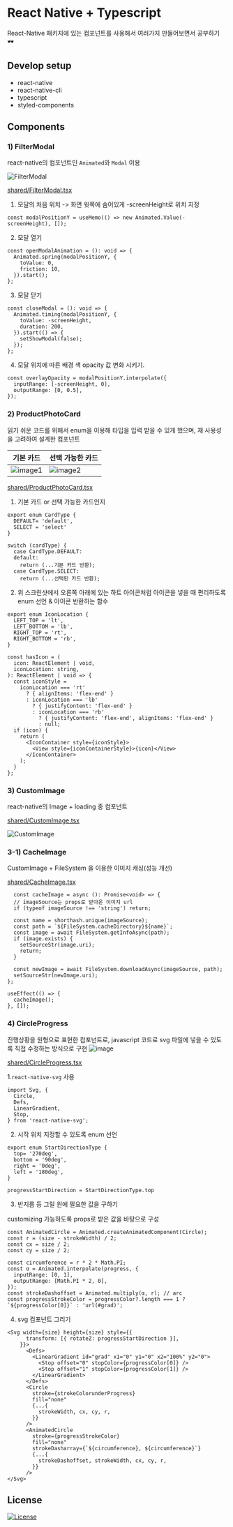 # React Native + Typescript

React-Native 패키지에 있는 컴포넌트를 사용해서 여러가지 만들어보면서 공부하기 🕶

## Develop setup

- react-native
- react-native-cli
- typescript
- styled-components

## Components

### 1) FilterModal

react-native의 컴포넌트인 `Animated`와 `Modal` 이용

![FilterModal](https://user-images.githubusercontent.com/31176502/81084854-66dab480-8f31-11ea-9e7c-52c5fcf05226.gif)

[shared/FilterModal.tsx](https://github.com/jinsunee/react-native-study-with-example/blob/master/src/components/shared/FilterModal.tsx)

1. 모달의 처음 위치 -> 화면 윗쪽에 숨어있게 -screenHeight로 위치 지정

```
const modalPositionY = useMemo(() => new Animated.Value(-screenHeight), []);
```

2. 모달 열기

```
const openModalAnimation = (): void => {
  Animated.spring(modalPositionY, {
    toValue: 0,
    friction: 10,
  }).start();
};
```

3. 모달 닫기

```
const closeModal = (): void => {
  Animated.timing(modalPositionY, {
    toValue: -screenHeight,
    duration: 200,
  }).start(() => {
    setShowModal(false);
  });
};
```

4. 모달 위치에 따른 배경 색 opacity 값 변화 시키기.

```
const overlayOpacity = modalPositionY.interpolate({
  inputRange: [-screenHeight, 0],
  outputRange: [0, 0.5],
});
```

### 2) ProductPhotoCard

읽기 쉬운 코드를 위해서 enum을 이용해 타입을 입력 받을 수 있게 했으며, 재 사용성을 고려하여 설계한 컴포넌트

| 기본 카드                                                                                                       | 선택 가능한 카드                                                                                                |
| --------------------------------------------------------------------------------------------------------------- | --------------------------------------------------------------------------------------------------------------- |
| ![image1](https://user-images.githubusercontent.com/31176502/81086077-ffbdff80-8f32-11ea-8285-b11c7c3fa0d8.png) | ![image2](https://user-images.githubusercontent.com/31176502/81087941-4ad91200-8f35-11ea-92c2-a1536fc1f02d.png) |

[shared/ProductPhotoCard.tsx](https://github.com/jinsunee/react-native-study-with-example/blob/master/src/components/shared/ProductPhotoCard.tsx)

1. 기본 카드 or 선택 가능한 카드인지

```
export enum CardType {
  DEFAULT= 'default',
  SELECT = 'select'
}

switch (cardType) {
  case CardType.DEFAULT:
  default:
    return (...기본 카드 반환);
  case CardType.SELECT:
    return (...선택된 카드 반환);
```

2. 위 스크린샷에서 오른쪽 아래에 있는 하트 아이콘처럼 아이콘을 넣을 때 편리하도록 enum 선언 & 아이콘 반환하는 함수

```
export enum IconLocation {
  LEFT_TOP = 'lt',
  LEFT_BOTTOM = 'lb',
  RIGHT_TOP = 'rt',
  RIGHT_BOTTOM = 'rb',
}

const hasIcon = (
  icon: ReactElement | void,
  iconLocation: string,
): ReactElement | void => {
  const iconStyle =
    iconLocation === 'rt'
      ? { alignItems: 'flex-end' }
      : iconLocation === 'lb'
        ? { justifyContent: 'flex-end' }
        : iconLocation === 'rb'
          ? { justifyContent: 'flex-end', alignItems: 'flex-end' }
          : null;
  if (icon) {
    return (
      <IconContainer style={iconStyle}>
        <View style={iconContainerStyle}>{icon}</View>
      </IconContainer>
    );
  }
};
```

### 3) CustomImage

react-native의 Image + loading 중 컴포넌트

[shared/CustomImage.tsx](https://github.com/jinsunee/react-native-study-with-example/blob/master/src/components/shared/CustomImage.tsx)

![CustomImage](https://user-images.githubusercontent.com/31176502/81085941-d56c4200-8f32-11ea-9747-6a922ca30996.gif)

### 3-1) CacheImage

CustomImage + FileSystem 을 이용한 이미지 캐싱(성능 개선)

[shared/CacheImage.tsx](https://github.com/jinsunee/react-native-study-with-example/blob/master/src/components/shared/CacheImage.tsx)

```
  const cacheImage = async (): Promise<void> => {
  // imageSource는 props로 받아온 이미지 url
  if (typeof imageSource !== 'string') return;

  const name = shorthash.unique(imageSource);
  const path = `${FileSystem.cacheDirectory}${name}`;
  const image = await FileSystem.getInfoAsync(path);
  if (image.exists) {
    setSourceStr(image.uri);
    return;
  }

  const newImage = await FileSystem.downloadAsync(imageSource, path);
  setSourceStr(newImage.uri);
};

useEffect(() => {
  cacheImage();
}, []);
```

### 4) CircleProgress

진행상황을 원형으로 표현한 컴포넌트로, javascript 코드로 svg 파일에 넣을 수 있도록 직접 수정하는 방식으로 구현
![image](https://user-images.githubusercontent.com/31176502/81089643-9096da00-8f37-11ea-93d1-ab8ea461cd57.png)

[shared/CircleProgress.tsx](https://github.com/jinsunee/react-native-study-with-example/blob/master/src/components/shared/CircularProgress.tsx)

1.`react-native-svg` 사용

```
import Svg, {
  Circle,
  Defs,
  LinearGradient,
  Stop,
} from 'react-native-svg';
```

2. 시작 위치 지정할 수 있도록 enum 선언

```
export enum StartDirectionType {
  top= '270deg',
  bottom = '90deg',
  right = '0deg',
  left = '180deg',
}

progressStartDirection = StartDirectionType.top
```

3. 반지름 등 그릴 원에 필요한 값을 구하기

customizing 가능하도록 props로 받은 값을 바탕으로 구성

```
const AnimatedCircle = Animated.createAnimatedComponent(Circle);
const r = (size - strokeWidth) / 2;
const cx = size / 2;
const cy = size / 2;

const circumference = r * 2 * Math.PI;
const α = Animated.interpolate(progress, {
  inputRange: [0, 1],
  outputRange: [Math.PI * 2, 0],
});
const strokeDashoffset = Animated.multiply(α, r); // arc
const progressStrokeColor = progressColor?.length === 1 ? `${progressColor[0]}` : 'url(#grad)';
```

4. svg 컴포넌트 그리기

```
<Svg width={size} height={size} style={{
      transform: [{ rotateZ: progressStartDirection }],
    }}>
      <Defs>
        <LinearGradient id="grad" x1="0" y1="0" x2="100%" y2="0">
          <Stop offset="0" stopColor={progressColor[0]} />
          <Stop offset="1" stopColor={progressColor[1]} />
        </LinearGradient>
      </Defs>
      <Circle
        stroke={strokeColorunderProgress}
        fill="none"
        {...{
          strokeWidth, cx, cy, r,
        }}
      />
      <AnimatedCircle
        stroke={progressStrokeColor}
        fill="none"
        strokeDasharray={`${circumference}, ${circumference}`}
        {...{
          strokeDashoffset, strokeWidth, cx, cy, r,
        }}
      />
</Svg>
```

## License

[![License](https://img.shields.io/badge/License-MIT-red)](http://badges.mit-license.org)
